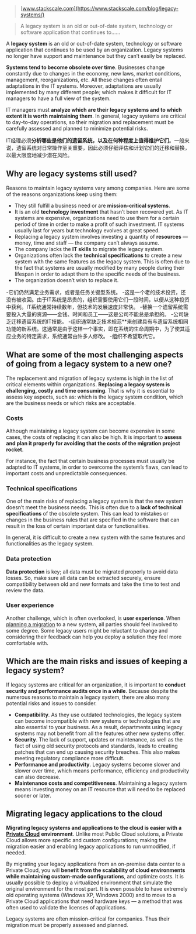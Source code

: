 > [www.stackscale.com](https://www.stackscale.com/blog/legacy-systems/)

> A legacy system is an old or out-of-date system, technology or software application that continues to......

A **legacy system** is an old or out-of-date system, technology or software application that continues to be used by an organization. Legacy systems no longer have support and maintenance but they can’t easily be replaced.

**Systems tend to become obsolete over time**. Businesses change constantly due to changes in the economy, new laws, market conditions, management, reorganizations, etc. All these changes often entail adaptations in the IT systems. Moreover, adaptations are usually implemented by many different people; which makes it difficult for IT managers to have a full view of the system.

IT managers must **analyze which are their legacy systems and to which extent it is worth maintaining them**. In general, legacy systems are critical to day-to-day operations, so their migration and replacement must be carefully assessed and planned to minimize potential risks.

IT经理必须**分析哪些是他们的遗留系统，以及在何种程度上值得维护它们**。一般来说，遗留系统对日常操作至关重要，因此必须仔细评估和计划它们的迁移和替换，以最大限度地减少潜在风险。

Why are legacy systems still used? 
-----------------------------------

Reasons to maintain legacy systems vary among companies. Here are some of the reasons organizations keep using them:

*   They still fulfill a business need or are **mission-critical systems**.
*   It is an old **technology investment** that hasn’t been recovered yet. As IT systems are expensive, organizations need to use them for a certain period of time in order to make a profit of such investment. IT systems usually last for years but technology evolves at great speed.
*   Replacing a legacy system involves investing a quantity of **resources** — money, time and staff — the company can’t always assume.
*   The company lacks the **IT skills** to migrate the legacy system.
*   Organizations often lack the **technical specifications** to create a new system with the same features as the legacy system. This is often due to the fact that systems are usually modified by many people during their lifespan in order to adapt them to the specific needs of the business.
*   The organization doesn’t wish to replace it.

-它们仍然满足业务需求，或者是任务关键型系统。
-这是一个老的技术投资，还没有被收回。由于IT系统是昂贵的，组织需要使用它们一段时间，以便从这种投资中获利。IT系统通常持续数年，但技术的发展速度非常快。
-替换一个遗留系统需要投入大量的资源——金钱、时间和员工——这是公司不能总是承担的。
-公司缺乏迁移遗留系统的IT技能。
-组织通常缺乏技术规范**来创建具有与遗留系统相同功能的新系统。这通常是由于这样一个事实，即在系统的生命周期中，为了使其适应业务的特定需求，系统通常由许多人修改。
-组织不希望取代它。

What are some of the most challenging aspects of going from a legacy system to a new one?
-----------------------------------------------------------------------------------------

The replacement and migration of legacy systems is high in the list of critical elements within organizations. **Replacing a legacy system is challenging, costly and time consuming**. That is why it is essential to assess key aspects, such as: which is the legacy system condition, which are the business needs or which risks are acceptable.

### Costs

Although maintaining a legacy system can become expensive in some cases, the costs of replacing it can also be high. It is important to **assess and plan it properly for avoiding that the costs of the migration project rocket**. 

For instance, the fact that certain business processes must usually be adapted to IT systems, in order to overcome the system’s flaws, can lead to important costs and unpredictable consequences.

### Technical specifications

One of the main risks of replacing a legacy system is that the new system doesn’t meet the business needs. This is often due to a **lack of technical specifications** of the obsolete system. This can lead to mistakes or changes in the business rules that are specified in the software that can result in the loss of certain important data or functionalities.

In general, it is difficult to create a new system with the same features and functionalities as the legacy system. 

### Data protection

**Data protection** is key; all data must be migrated properly to avoid data losses. So, make sure all data can be extracted securely, ensure compatibility between old and new formats and take the time to test and review the data.

### User experience

Another challenge, which is often overlooked, is **user experience**. When [planning a migration](https://www.stackscale.com/blog/secure-migration-to-the-cloud/) to a new system, all parties should feel involved to some degree. Some legacy users might be reluctant to change and considering their feedback can help you deploy a solution they feel more comfortable with.

Which are the main risks and issues of keeping a legacy system?
---------------------------------------------------------------

If legacy systems are critical for an organization, it is important to **conduct security and performance audits once in a while**. Because despite the numerous reasons to maintain a legacy system, there are also many potential risks and issues to consider. 

*   **Compatibility**. As they use outdated technologies, the legacy system can become incompatible with new systems or technologies that are also essential to your business. As a result, departments using legacy systems may not benefit from all the features other new systems offer.
*   **Security**. The lack of support, updates or maintenance, as well as the fact of using old security protocols and standards, leads to creating patches that can end up causing security breaches. This also makes meeting regulatory compliance more difficult.
*   **Performance and productivity**. Legacy systems become slower and slower over time, which means performance, efficiency and productivity can also decrease.
*   **Maintenance costs and competitiveness**. Maintaining a legacy system means investing money on an IT resource that will need to be replaced sooner or later.

Migrating legacy applications to the cloud
------------------------------------------

**Migrating legacy systems and applications to the cloud is easier with a** [**Private Cloud**](https://www.stackscale.com/products/private-cloud/) **environment**. Unlike most Public Cloud solutions, a Private Cloud allows more specific and custom configurations; making the migration easier and enabling legacy applications to run unmodified, if needed. 

By migrating your legacy applications from an on-premise data center to a Private Cloud, you will **benefit from the scalability of cloud environments while maintaining custom-made configurations**, and optimize costs. It is usually possible to deploy a virtualized environment that simulate the original environment for the most part. It is even possible to have extremely old operating systems (Windows XP, Windows 2000) and to move to a Private Cloud applications that need hardware keys — a method that was often used to validate the licenses of applications.

Legacy systems are often mission-critical for companies. Thus their migration must be properly assessed and planned.